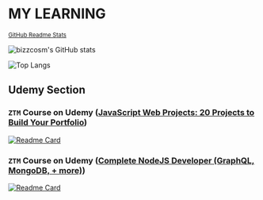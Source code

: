 # <h1 style="text-transform: uppercase;">my learning</h1>

<sub><a href="https://github.com/anuraghazra/github-readme-stats">GitHub Readme Stats</a></sub>

![bizzcosm's GitHub stats](https://github-readme-stats.vercel.app/api?username=buzzcosm&show_icons=true&theme=radical)

![Top Langs](https://github-readme-stats.vercel.app/api/top-langs/?username=buzzcosm&layout=compact&theme=radical)

## Udemy Section

### `ZTM` Course on Udemy ([JavaScript Web Projects: 20 Projects to Build Your Portfolio](https://www.udemy.com/course/javascript-web-projects-to-build-your-portfolio-resume))

[![Readme Card](https://github-readme-stats.vercel.app/api/pin/?username=buzzcosm&repo=ztm-js-exercise-projects&theme=radical)](https://github.com/buzzcosm/ztm-js-exercise-projects)

### `ZTM` Course on Udemy ([Complete NodeJS Developer (GraphQL, MongoDB, + more)](https://www.udemy.com/course/complete-nodejs-developer-zero-to-mastery))

[![Readme Card](https://github-readme-stats.vercel.app/api/pin/?username=buzzcosm&repo=ztm-course-overview-Complete-NodeJS-Developer&theme=radical)](https://github.com/buzzcosm/ztm-course-overview-Complete-NodeJS-Developer)

